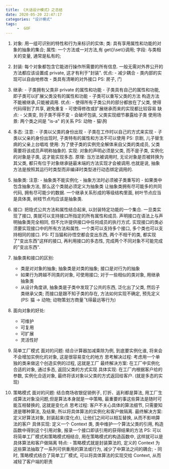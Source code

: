 ```yaml
---
title: 《大话设计模式》之总结
date: 2020-05-20 22:47:17
categories: "设计模式"
tags:
     -  GOF
---
```


1. 对象: 用一组可识别的特性和行为来标识的实体;
    类: 具有享用属性和功能的对象的抽象的集合;
    属性: 一个方法或一对方法,有 get()\set()调用;
    字段: 与类相关的变量, 通常是私有的;
2. 封装:
        每个对象都包含它能进行操作所需要的所有信息.
        一般无需对外界公开的方法都应该设置成 private, 这才有利于"封装".
        优点:
            - 减少耦合
            - 类内部的实现可以自由地修改
            - 类具有清晰的对外接口
        PS: 房子, 门
3. 继承:
        - 子类拥有父类非 private 的属性和功能
        - 子类具有自己的属性和功能, 即子类可以扩展父类没有的属性和功能
        - 子类可以重写父类的方法
        构造方法不能被继承,只能被调用.
        优点: - 使得所有子类公共的部分都放在了父类, 使得代码得到了共享, 避免重复
              - 可使得修改或扩展继承而来的实现都比较容易
        缺点: - 父类变, 则子类不得不变
              - 会破坏包装, 父类实现细节暴露给子类
        使用场景: 两个类之间是 "is-a" 的关系
        PS: 动物 - 猫\狗
4. 多态:
        注意:
            - 子类以父类的身份出现
            - 子类在工作时以自己的方式来实现
            - 子类以父亲的身份出现时, 子类特有的属性和方法不可以使用
            PS: 京剧, 儿子替生病的父亲上台唱戏
        使用: 为了使子类的实例完全解体来自父类的类成员, 父类需要将该成员声明称抽象的.
        实现: 对象的声明必须是父类, 而不是子类, 实例化的对象是子类, 这才能实现多态.
        原理: 当方法被调用时, 无论对象是否被转换为其父类, 都只有位于对象继承链最末端的方法实现才会被调用.也就是说, 抽象方法是按照其运行时类型而非编译时类型进行动态绑定调用的.

5. 抽象类:
        注意:
            - 抽象类不能实例化
            - 抽象方法时必须被子类重写的
            - 如果类中包含抽象方法, 那么这个类就必须定义为抽象类
        让抽象类拥有尽可能多的共同代码, 拥有尽可能少的数据.
        一个继承关系形成的等级结构里面, 树叶节点应当是具体类, 树枝节点均应该是抽象类.
6. 接口:
        把隐式公共方法和属性结合起来, 以封装特定功能的一个集合.
        一旦类实现了接口, 类就可以支持接口所指定的所有属性和成员.
        声明接口在语法上与声明抽象类完全相同, 但不允许提供接口中任何成员的执行方式.
        实现接口的类必须要实现接口中的所有方法和属性.
        一个类可以支持多个接口, 多个类也可以支持相同的接口.
        PS: 叮当猫和孙悟空都会变出东西, 两个不相干的类, 都实现了"变出东西"这样的接口, 再利用接口的多态性, 完成两个不同对象不可能完成的"变出东西".
7. 抽象类和接口的区别:
    - 类是对对象的抽象; 抽象类是对类的抽象; 接口是对行为的抽象
    - 如果行为跨越不同类的对象, 可使用接口; 对于一些相似的类对象, 用继承抽象类
    - 从设计角度讲, 抽象类是子类中发现了公共的东西, 泛化出了父类, 然后子类继承父类; 而接口是跟不知子类的存在, 方法如何实现不确定, 预先定义 (PS: 猫 -> 动物; 动物策划方商量飞得最远等行为)
8. 面向对象的好处:
    - 可维护
    - 可复用
    - 可扩展
    - 灵活性好
9. 简单工厂模式
        面对的问题: 结合计算器加减乘除为例, 到底要实例化谁, 将来会不会增加实例化的对象, 这是很容易变化的地方
        思考解决过程: 考虑用一个单独的类来做这个创造实例的过程, 这就是工厂
        最终解决方案: 在工厂中实例化合适的对象, 通过多态, 返回父类的方式实现
        具体实现: 在工厂内根据客户给的参数, 实例化合适对象, 最终将该对象以父类的方式返回给客户. (就是多态的实现)
10. 策略模式
        面对的问题: 结合商场收银促销例子, 打折、返利都是算法, 用工厂生成算法对象没问题,但是算法本身就是一中策略, 最重要的事这些算法是随时可能互相替换的, 这就是变化点
        思考过程: 客户不关心具体的算法细节, 只需要知道是哪种算法, 及结果; 所以将具体算法的实例化和客户做隔离.
        最终解决方案: 定义好算法对象, 封装起来(变化点), 让他们之间可以相互替换, 从而不影响算法的客户
        具体实现: 定义一个 Context 类, 类中维护一个算法父类的引用, 构造函数中得到这个引用对象, 报录一个接口即该引用的获得结果的方法
        PS: 可以将简单工厂模式和策略模式相结合, 用在策略模式的构造函数中, 这样就可以是具体算法和客户做隔离
        特点: - 策略模式就是封装算法的, 定义的 Context 为这些算法抽取了一系列可供重用的算法或行为, 减少了中算法之间的耦合;
             - 同时, 策略模式结合了简单工厂模式, 可以将具体算法的实现交给 Context, 从而减轻了客户端的职责







